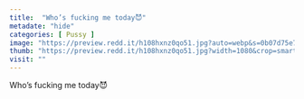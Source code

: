 ```yaml
---
title:  "Who’s fucking me today😈"
metadate: "hide"
categories: [ Pussy ]
image: "https://preview.redd.it/h108hxnz0qo51.jpg?auto=webp&s=0b07d75e7575da5c854de5e56f0e6fc7ab754232"
thumb: "https://preview.redd.it/h108hxnz0qo51.jpg?width=1080&crop=smart&auto=webp&s=f565a8dfebfe836709f21125398dc5c162991863"
visit: ""
---
```

Who’s fucking me today😈
